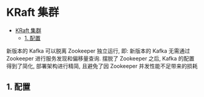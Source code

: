 # KRaft 集群

- [KRaft 集群](#kraft-集群)
  - [1. 配置](#1-配置)

新版本的 Kafka 可以脱离 Zookeeper 独立运行, 即: 新版本的 Kafka 无需通过 Zookeeper 进行服务发现和偏移量查询. 摆脱了 Zookeeper 之后, Kafka 的配置得到了简化, 部署架构进行精简, 且避免了因 Zookeeper 并发性能不足带来的损耗

## 1. 配置
